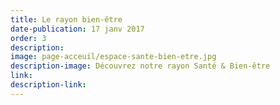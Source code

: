 ```yaml
---
title: Le rayon bien-être
date-publication: 17 janv 2017
order: 3
description:
image: page-acceuil/espace-sante-bien-etre.jpg
description-image: Découvrez notre rayon Santé & Bien-être
link: 
description-link: 
---
```

